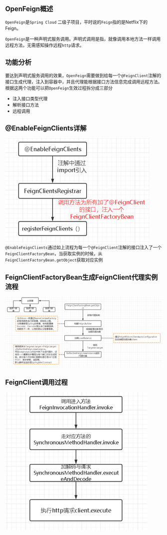 ## OpenFeign概述
`OpenFeign`是`Spring Cloud` 二级子项目，平时说的`Feign`指的是Netflix下的Feign。

`OpenFeign`是一种声明式服务调用。声明式调用是指，就像调用本地方法一样调用远程方法，无需感知操作远程`http`请求。
## 功能分析
要达到声明式服务调用的效果，`OpenFeign`需要做到给每一个`@FeignClient`注解的接口生成代理，注入到容器中，并且代理能根据接口方法信息完成调用远程方法。根据这两个功能可以把`OpenFeign`生效过程拆分成三部分
- 注入接口类型代理
- 解析接口方法
- 远程调用
## @EnableFeignClients详解
![factorybean](笔记3-factorybean.png)
`@EnableFeignClients`通过如上流程为每一个`@FeignClient`注解的接口注入了一个`FeignClientFactoryBean`，当获取实例的时候，从`FeignClientFactoryBean.getObject`获取对应实例

## FeignClientFactoryBean生成FeignClient代理实例流程
![生成代理对象](笔记3-生成代理对象.png)

## FeignClient调用过程
![调用过程](笔记3-调用过程.png)

